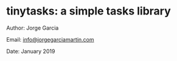 # tinytasks: a simple tasks library

Author: Jorge Garcia

Email: info@jorgegarciamartin.com

Date: January 2019
